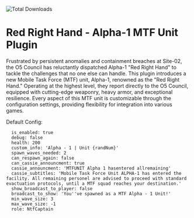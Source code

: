 ![Total Downloads](https://img.shields.io/github/downloads/NotIntense/RedRightHand/total)

# Red Right Hand - Alpha-1 MTF Unit Plugin

Frustrated by persistent anomalies and containment breaches at Site-02, the O5 Council has reluctantly dispatched Alpha-1 "Red Right Hand" to tackle the challenges that no one else can handle. This plugin introduces a new Mobile Task Force (MTF) unit, Alpha-1, renowned as the "Red Right Hand." Operating at the highest level, they report directly to the O5 Council, equipped with cutting-edge weaponry, heavy armor, and exceptional resilience. Every aspect of this MTF unit is customizable through the configuration settings, providing flexibility for integration into various games.

Default Config:

```RRH:
  is_enabled: true
  debug: false
  health: 200
  custom_info: 'Alpha - 1 | Unit {randNum}'
  spawn_waves_needed: 2
  can_respawn_again: false
  can_cassie_announcment: true
  cassie_announcment: 'MTFUNIT Alpha 1 hasentered allremaining'
  cassie_subtitles: 'Mobile Task Force Unit ALPHA-1 has entered the facility. All remaining personel are advised to proceed with standard evactuation protocols, until a MTF squad reaches your destination.'
  show_broadcast_to_player: false
  broadcast_to_show: 'You''ve spawned as a MTF Alpha - 1 Unit!'
  min_wave_size: 3
  max_wave_size: -1
  role: NtfCaptain
